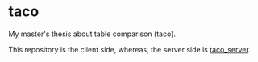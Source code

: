 # taco
My master's thesis about table comparison (taco).

This repository is the client side, whereas, the server side is [taco_server](https://github.com/Reemh/taco_server).
